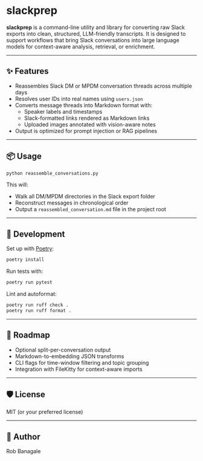 # slackprep

**slackprep** is a command-line utility and library for converting raw Slack exports into clean, structured, LLM-friendly transcripts. It is designed to support workflows that bring Slack conversations into large language models for context-aware analysis, retrieval, or enrichment.

---

## ✨ Features

- Reassembles Slack DM or MPDM conversation threads across multiple days
- Resolves user IDs into real names using `users.json`
- Converts message threads into Markdown format with:
  - Speaker labels and timestamps
  - Slack-formatted links rendered as Markdown links
  - Uploaded images annotated with vision-aware notes
- Output is optimized for prompt injection or RAG pipelines

---

## 📦 Usage

```bash
python reassemble_conversations.py
```

This will:

* Walk all DM/MPDM directories in the Slack export folder
* Reconstruct messages in chronological order
* Output a `reassembled_conversation.md` file in the project root

---

## 🧪 Development

Set up with [Poetry](https://python-poetry.org/):

```bash
poetry install
```

Run tests with:

```bash
poetry run pytest
```

Lint and autoformat:

```bash
poetry run ruff check .
poetry run ruff format .
```

---

## 🔮 Roadmap

* Optional split-per-conversation output
* Markdown-to-embedding JSON transforms
* CLI flags for time-window filtering and topic grouping
* Integration with FileKitty for context-aware imports

---

## 🛡️ License

MIT (or your preferred license)

---

## 👤 Author

Rob Banagale
